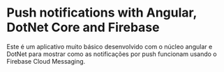 # Push notifications with Angular, DotNet Core and Firebase

Este é um aplicativo muito básico desenvolvido com o núcleo angular e DotNet para mostrar como as notificações por push funcionam usando o Firebase Cloud Messaging.


